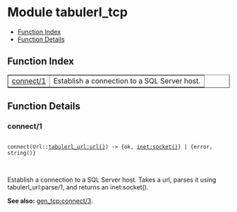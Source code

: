 

# Module tabulerl_tcp #
* [Function Index](#index)
* [Function Details](#functions)

<a name="index"></a>

## Function Index ##


<table width="100%" border="1" cellspacing="0" cellpadding="2" summary="function index"><tr><td valign="top"><a href="#connect-1">connect/1</a></td><td>Establish a connection to a SQL Server host.</td></tr></table>


<a name="functions"></a>

## Function Details ##

<a name="connect-1"></a>

### connect/1 ###

<pre><code>
connect(Url::<a href="tabulerl_url.md#type-url">tabulerl_url:url()</a>) -&gt; {ok, <a href="inet.md#type-socket">inet:socket()</a>} | {error, string()}
</code></pre>
<br />

Establish a connection to a SQL Server host. Takes a url,
parses it using tabulerl_url:parse/1, and returns an inet:socket().

__See also:__ [gen_tcp:connect/3](gen_tcp.md#connect-3).

